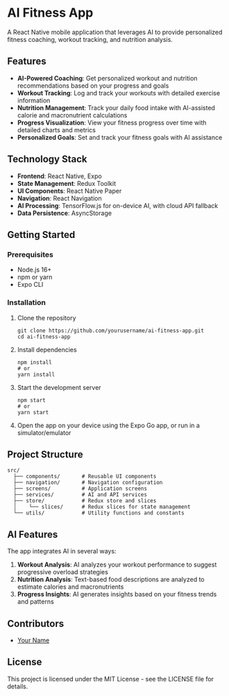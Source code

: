# AI Fitness App

A React Native mobile application that leverages AI to provide personalized fitness coaching, workout tracking, and nutrition analysis.

## Features

- **AI-Powered Coaching**: Get personalized workout and nutrition recommendations based on your progress and goals
- **Workout Tracking**: Log and track your workouts with detailed exercise information
- **Nutrition Management**: Track your daily food intake with AI-assisted calorie and macronutrient calculations
- **Progress Visualization**: View your fitness progress over time with detailed charts and metrics
- **Personalized Goals**: Set and track your fitness goals with AI assistance

## Technology Stack

- **Frontend**: React Native, Expo
- **State Management**: Redux Toolkit
- **UI Components**: React Native Paper
- **Navigation**: React Navigation
- **AI Processing**: TensorFlow.js for on-device AI, with cloud API fallback
- **Data Persistence**: AsyncStorage

## Getting Started

### Prerequisites

- Node.js 16+
- npm or yarn
- Expo CLI

### Installation

1. Clone the repository
   ```
   git clone https://github.com/yourusername/ai-fitness-app.git
   cd ai-fitness-app
   ```

2. Install dependencies
   ```
   npm install
   # or
   yarn install
   ```

3. Start the development server
   ```
   npm start
   # or
   yarn start
   ```

4. Open the app on your device using the Expo Go app, or run in a simulator/emulator

## Project Structure

```
src/
  ├── components/       # Reusable UI components
  ├── navigation/       # Navigation configuration
  ├── screens/          # Application screens
  ├── services/         # AI and API services
  ├── store/            # Redux store and slices
  │    └── slices/      # Redux slices for state management
  └── utils/            # Utility functions and constants
```

## AI Features

The app integrates AI in several ways:

1. **Workout Analysis**: AI analyzes your workout performance to suggest progressive overload strategies
2. **Nutrition Analysis**: Text-based food descriptions are analyzed to estimate calories and macronutrients
3. **Progress Insights**: AI generates insights based on your fitness trends and patterns

## Contributors

- [Your Name](https://github.com/yourusername)

## License

This project is licensed under the MIT License - see the LICENSE file for details. 